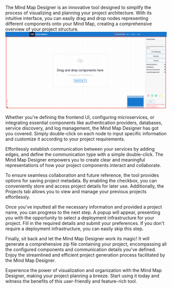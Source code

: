 The Mind Map Designer is an innovative tool designed to simplify the process of visualizing and planning your project architecture. With its intuitive interface, you can easily drag and drop nodes representing different components onto your Mind Map, creating a comprehensive overview of your project structure.
![Alt Text](../../Images/canvaspage.png)

Whether you're defining the frontend UI, configuring microservices, or integrating essential components like authentication providers, databases, service discovery, and log management, the Mind Map Designer has got you covered. Simply double-click on each node to input specific information and customize it according to your project requirements.

Effortlessly establish communication between your services by adding edges, and define the communication type with a simple double-click. The Mind Map Designer empowers you to create clear and meaningful representations of how your project components interact and collaborate.

To ensure seamless collaboration and future reference, the tool provides options for saving project metadata. By enabling the checkbox, you can conveniently store and access project details for later use. Additionally, the Projects tab allows you to view and manage your previous projects effortlessly.

Once you've inputted all the necessary information and provided a project name, you can progress to the next step. A popup will appear, presenting you with the opportunity to select a deployment infrastructure for your project. Fill in the required details and submit your preferences. If you don't require a deployment infrastructure, you can easily skip this step.

Finally, sit back and let the Mind Map Designer work its magic! It will generate a comprehensive zip file containing your project, encompassing all the configured components and communication details you've defined. Enjoy the streamlined and efficient project generation process facilitated by the Mind Map Designer.

Experience the power of visualization and organization with the Mind Map Designer, making your project planning a breeze. Start using it today and witness the benefits of this user-friendly and feature-rich tool.